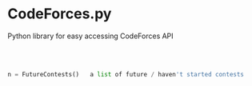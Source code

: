 # CodeForces.py
Python library for easy accessing CodeForces API

<br><br>

```py
n = FutureContests()   a list of future / haven't started contests
```

